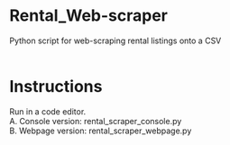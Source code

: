 # Rental_Web-scraper
Python script for web-scraping rental listings onto a CSV <br><br>

# Instructions
Run in a code editor. <br>
A. Console version: rental_scraper_console.py <br>
B. Webpage version: rental_scraper_webpage.py <br>

